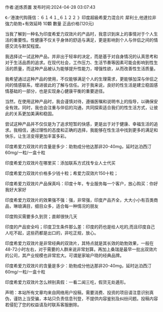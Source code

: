 <p>作者:逝炼质置 发布时间:2024-04-28 03:07:43</p>
<p>《✅港澳代购薇信：６１４１_６１２２ 》印度超級希愛力混合片 犀利士,他達拉非 強力助勃+有效延時 10顆 數量 正品价格(120元) </p>
									<p>当我了解到一种名为印度希爱力双效片的产品时，我意识到床上的事情对于个人生活的重要性。性健康不仅关乎身体的舒适与满足，更是影响到个人与伴侣之间的情感交流与默契程度。</p><p></p><p>我选择试一试这种产品，并非出于轻率的决定，而是基于对自身情况的认真思考和对于生活品质的追求。在现代社会，工作压力、生活节奏等因素可能会影响到性生活的质量，而这种产品被认为能够提升性能力，增强性欲，从而改善性生活质量。</p><p></p><p>我希望通过这种产品的使用，不仅能够满足个人的生理需求，更能够加深与伴侣之间的情感联系，增进彼此的了解与信任。对于我来说，良好的性生活是建立稳固感情基础的一部分，也是实现身心健康平衡的重要途径。</p><p></p><p>当然，在使用这种产品时，我会谨慎对待，遵循医嘱和说明书上的指导，以确保安全有效。同时，我也会注重与伴侣的沟通，共同探索适合我们的性生活方式，让彼此的关系更加美满和稳固。</p><p></p><p>尝试这种产品并不仅仅是为了追求短暂的快感，更是出于对于健康、幸福生活的追求。我相信，通过理性的态度和正确的选择，我能够在性生活中找到更多的满足和快乐，让生活变得更加丰富多彩。</p><p></p><p></p><p></p><p></p><p></p><p>印度希爱力双效片的含量是多少：助勃成分他达那非20-40mg，延时达泊西汀60mg/一粒/一盒十粒</p><p></p><p>印度希爱力双效片在哪里买：添加联系方式找专业人士代买</p><p></p><p>印度希爱力双效片价格多少钱十粒；希爱力双效片150十粒；</p><p></p><p>印度希爱力双效片产品保真吗：印度十年，专业服务每一个客户，放心购买：你好我好大家好</p><p></p><p>印度希爱力双效片的效果强不强：强，非常强，印度产品齐全，大大小小有百类商品，琳琅满目，细目众多，适合每一种情况的朋友</p><p></p><p>印度购买需要多久到货；直邮很快几天</p><p></p><p>印度的产品安全吗；印度卫生条件那么差：印度的药也是给人吃的,而且印度自己人吃不起，这些药都是出口的，非吃正规，放心。</p><p></p><p>印度希爱力双效片是非常经典的双效片，其特点就是其长效的助勃效果，一般在48-72小时左右，对于需要的人群来说非常划算。再加上桑瑞是最早一批出双效片的公司，其产业规模也非常宏大。可谓是家喻户晓的经典品牌。</p><p></p><p></p><p>印度希爱力双效片的含量是多少：助勃成分他达那非20-40mg，延时达泊西汀60mg/一粒/一盒十粒</p><p></p><p>印度希爱力双效片怎么辨别真假：一看二闻三吃，假货无处遁形。</p>				声明：本站所有文章均来自网络用户投稿，需要消费、投资的项目请注意识别真伪，谨防上当受骗，本站只负责信息刊登，不提供内容鉴别及纠纷问题。投稿内容若侵犯了您的权益请及时联系客服删除。				
